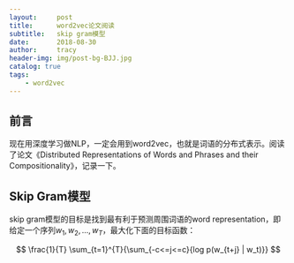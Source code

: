 ```yaml
---
layout:     post
title:      word2vec论文阅读
subtitle:   skip gram模型
date:       2018-08-30
author:     tracy
header-img: img/post-bg-BJJ.jpg
catalog: true
tags:
    - word2vec
---
```



## 前言

现在用深度学习做NLP，一定会用到word2vec，也就是词语的分布式表示。阅读了论文《Distributed Representations of Words and Phrases and their Compositionality》，记录一下。

## Skip Gram模型

skip gram模型的目标是找到最有利于预测周围词语的word representation，即给定一个序列$w_1, w_2, ..., w_T$，最大化下面的目标函数：

$$ \frac{1}{T} \sum_{t=1}^{T}{\sum_{-c<=j<=c}{log p(w_{t+j} | w_t)}} $$

